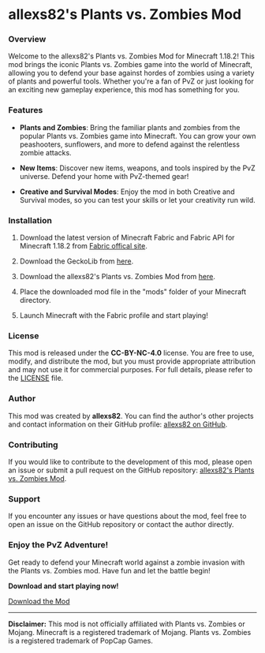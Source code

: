 # allexs82's Plants vs. Zombies Mod

### Overview

Welcome to the allexs82's Plants vs. Zombies Mod for Minecraft 1.18.2! This mod brings the iconic Plants vs. Zombies game into the world of Minecraft, allowing you to defend your base against hordes of zombies using a variety of plants and powerful tools. Whether you're a fan of PvZ or just looking for an exciting new gameplay experience, this mod has something for you.

### Features

- **Plants and Zombies**: Bring the familiar plants and zombies from the popular Plants vs. Zombies game into Minecraft. You can grow your own peashooters, sunflowers, and more to defend against the relentless zombie attacks.

- **New Items**: Discover new items, weapons, and tools inspired by the PvZ universe. Defend your home with PvZ-themed gear!

- **Creative and Survival Modes**: Enjoy the mod in both Creative and Survival modes, so you can test your skills or let your creativity run wild.

### Installation

1. Download the latest version of Minecraft Fabric and Fabric API for Minecraft 1.18.2 from [Fabric offical site](https://fabricmc.net/use/installer/).

2. Download the GeckoLib from [here](https://modrinth.com/mod/geckolib).

3. Download the allexs82's Plants vs. Zombies Mod from [here](https://modrinth.com/mod/allexs82s-plants-vs.-zombies).

4. Place the downloaded mod file in the "mods" folder of your Minecraft directory.

5. Launch Minecraft with the Fabric profile and start playing!

### License

This mod is released under the **CC-BY-NC-4.0** license. You are free to use, modify, and distribute the mod, but you must provide appropriate attribution and may not use it for commercial purposes. For full details, please refer to the [LICENSE](LICENSE) file.

### Author

This mod was created by **allexs82**. You can find the author's other projects and contact information on their GitHub profile: [allexs82 on GitHub](https://github.com/allexs82).

### Contributing

If you would like to contribute to the development of this mod, please open an issue or submit a pull request on the GitHub repository: [allexs82's Plants vs. Zombies Mod](https://github.com/allexs82/MC-PVZ-Mod-Fabric).

### Support

If you encounter any issues or have questions about the mod, feel free to open an issue on the GitHub repository or contact the author directly.

### Enjoy the PvZ Adventure!

Get ready to defend your Minecraft world against a zombie invasion with the Plants vs. Zombies mod. Have fun and let the battle begin!

**Download and start playing now!**

[Download the Mod](https://modrinth.com/mod/allexs82s-plants-vs.-zombies)

---

**Disclaimer:** This mod is not officially affiliated with Plants vs. Zombies or Mojang. Minecraft is a registered trademark of Mojang. Plants vs. Zombies is a registered trademark of PopCap Games.
